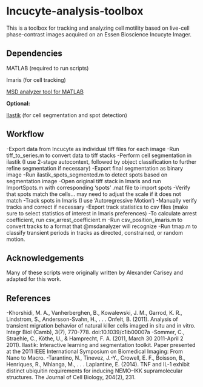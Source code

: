 # Incucyte-analysis-toolbox

This is a toolbox for tracking and analyzing cell motility based on live-cell phase-contrast images acquired on an Essen Bioscience Incucyte Imager. ## Dependencies
MATLAB (required to run scripts)
Imaris (for cell tracking)
[MSD analyzer tool for MATLAB](https://github.com/tinevez/msdanalyzer)**Optional:**
[Ilastik](http://ilastik.org/) (for cell segmentation and spot detection)## Workflow
-Export data from Incucyte as individual tiff files for each image-Run tiff_to_series.m to convert data to tiff stacks-Perform cell segmentation in ilastik (I use 2-stage autocontext, followed by object 
classification to further refine segmentation if necessary)-Export final segmentation as binary image-Run ilastik_spots_segmented.m to detect spots based on segmentation image-Open original tiff stack in Imaris and run ImportSpots.m with corresponding ‘spots’ .mat file to import spots-Verify that spots match the cells… may need to adjust the scale if it does not match-Track spots in Imaris (I use ‘Autoregressive Motion’)-Manually verify tracks and correct if necessary-Export track statistics to csv files (make sure to select statistics of interest in Imaris preferences)-To calculate arrest coefficient, run csv_arrest_coefficient.m-Run csv_position_imaris.m to convert tracks to a format that @msdanalyzer will recognize-Run tmap.m to classify transient periods in tracks as directed, constrained, or random motion.

## Acknowledgements
Many of these scripts were originally written by Alexander Carisey and adapted for this work.## References
-Khorshidi, M. A., Vanherberghen, B., Kowalewski, J. M., Garrod, K. R., Lindstrom, S., Andersson-Svahn, H., . . . Onfelt, B. (2011). Analysis of transient migration behavior of natural killer cells imaged in situ and in vitro. Integr Biol (Camb), 3(7), 770-778. doi:10.1039/c1ib00007a-Sommer, C., Straehle, C., Köthe, U., & Hamprecht, F. A. (2011, March 30 2011-April 2 2011). Ilastik: Interactive learning and segmentation toolkit. Paper presented at the 2011 IEEE International Symposium on Biomedical Imaging: From Nano to Macro.-Tarantino, N., Tinevez, J.-Y., Crowell, E. F., Boisson, B., Henriques, R., Mhlanga, M., . . . Laplantine, E. (2014). TNF and IL-1 exhibit distinct ubiquitin requirements for inducing NEMO–IKK supramolecular structures. The Journal of Cell Biology, 204(2), 231. 
